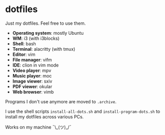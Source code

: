 # dotfiles

Just my dotfiles. Feel free to use them.

- **Operating system**: mostly Ubuntu
- **WM**: i3 (with i3blocks)
- **Shell**: bash
- **Terminal**: alacritty (with tmux)
- **Editor**: vim
- **File manager**: vifm
- **IDE**: clion in vim mode
- **Video player**: mpv
- **Music player**: moc
- **Image viewer**: sxiv
- **PDF viewer**: okular
- **Web browser**: vimb

Programs I don't use anymore are moved to ``.archive``.

I use the shell scripts ``install-all-dots.sh`` and ``install-program-dots.sh`` to install my dotfiles across various PCs.

Works on my machine ¯\\\_(ツ)_/¯
